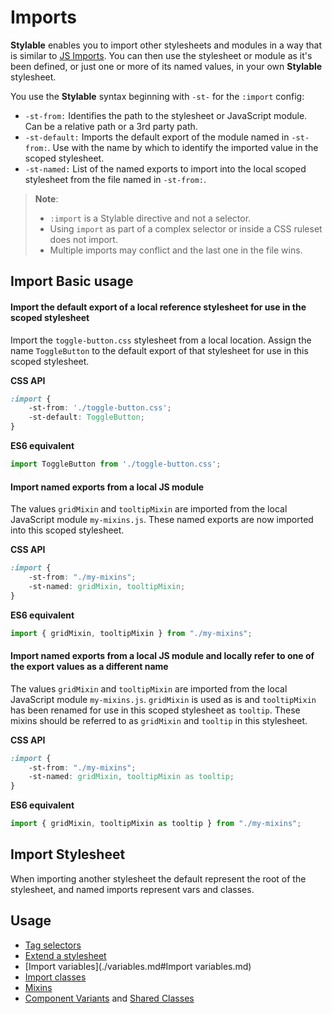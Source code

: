 # Imports

**Stylable** enables you to import other stylesheets and modules in a way that is similar to [JS Imports](https://developer.mozilla.org/en-US/docs/Web/JavaScript/Reference/Statements/import). You can then use the stylesheet or module as it's been defined, or just one or more of its named values, in your own **Stylable** stylesheet.

You use the **Stylable** syntax beginning with `-st-` for the `:import` config:

* `-st-from:` Identifies the path to the stylesheet or JavaScript module. Can be a relative path or a 3rd party path.
* `-st-default:` Imports the default export of the module named in `-st-from:`. Use with the name by which to identify the imported value in the scoped stylesheet.
* `-st-named:` List of the named exports to import into the local scoped stylesheet from the file named in `-st-from:`.

> **Note**:
> * `:import` is a Stylable directive and not a selector.
> * Using `import` as part of a complex selector or inside a CSS ruleset does not import.
> * Multiple imports may conflict and the last one in the file wins.

## Import Basic usage

#### Import the default export of a local reference stylesheet for use in the scoped stylesheet

Import the `toggle-button.css` stylesheet from a local location. Assign the name `ToggleButton` to the default export of that stylesheet for use in this scoped stylesheet.

**CSS API**
```css
:import {
    -st-from: './toggle-button.css';
    -st-default: ToggleButton;
}
```

**ES6 equivalent**
```js
import ToggleButton from './toggle-button.css';
```

#### Import named exports from a local JS module

The values `gridMixin` and `tooltipMixin` are imported from the local JavaScript module `my-mixins.js`. These named exports are now imported into this scoped stylesheet.

**CSS API**
```css
:import {
    -st-from: "./my-mixins";
    -st-named: gridMixin, tooltipMixin;
}
```

**ES6 equivalent**
```js
import { gridMixin, tooltipMixin } from "./my-mixins";
```

#### Import named exports from a local JS module and locally refer to one of the export values as a different name

The values `gridMixin` and `tooltipMixin` are imported from the local JavaScript module `my-mixins.js`. `gridMixin` is used as is and `tooltipMixin` has been renamed for use in this scoped stylesheet as ```tooltip```. These mixins should be referred to as `gridMixin` and `tooltip` in this stylesheet.

**CSS API**
```css
:import {
    -st-from: "./my-mixins";
    -st-named: gridMixin, tooltipMixin as tooltip;
}
```

**ES6 equivalent**
```js
import { gridMixin, tooltipMixin as tooltip } from "./my-mixins";
```

## Import Stylesheet

When importing another stylesheet the default represent the root of the stylesheet, and named imports represent vars and classes.

 ## Usage

* [Tag selectors](./tag-selectors.md)
* [Extend a stylesheet](./extend-stylesheet.md)
* [Import variables](./variables.md#Import variables.md)
* [Import classes](./class-selectors.md#import-classes.md)
* [Mixins](./mixin-syntax.md)
* [Component Variants](../guides/component-variants.md) and [Shared Classes](../guides/shared-classes.md)
